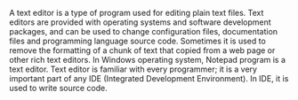 
A text editor is a type of program used for editing plain text files. Text editors are provided with operating systems and software development packages, and can be used to change configuration files, documentation files and programming language source code. Sometimes it is used to remove the formatting of a chunk of text that copied from a web page or other rich text editors. In Windows operating system, Notepad program is a text editor. Text editor is familiar with every programmer; it is a very important part of any IDE (Integrated Development Environment). In IDE, it is used to write source code.
